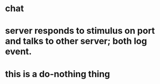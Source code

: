 # chat

# server responds to stimulus on port and talks to other server; both log event.
# this is a do-nothing thing
